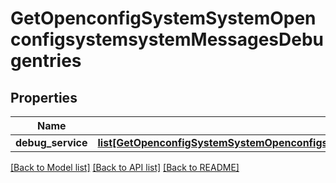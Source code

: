 # GetOpenconfigSystemSystemOpenconfigsystemsystemMessagesDebugentries

## Properties
Name | Type | Description | Notes
------------ | ------------- | ------------- | -------------
**debug_service** | [**list[GetOpenconfigSystemSystemOpenconfigsystemsystemMessagesDebugentriesDebugservice]**](GetOpenconfigSystemSystemOpenconfigsystemsystemMessagesDebugentriesDebugservice.md) |  | [optional] 

[[Back to Model list]](../README.md#documentation-for-models) [[Back to API list]](../README.md#documentation-for-api-endpoints) [[Back to README]](../README.md)


